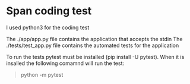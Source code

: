 # Span coding test

I used python3 for the coding test

The ./app/app.py file contains the application that accepts the stdin
The ./tests/test_app.py file contains the automated tests for the application

To run the tests pytest must be installed (pip install -U pytest). 
When it is insalled the following comamnd will run the test:
> python -m pytest